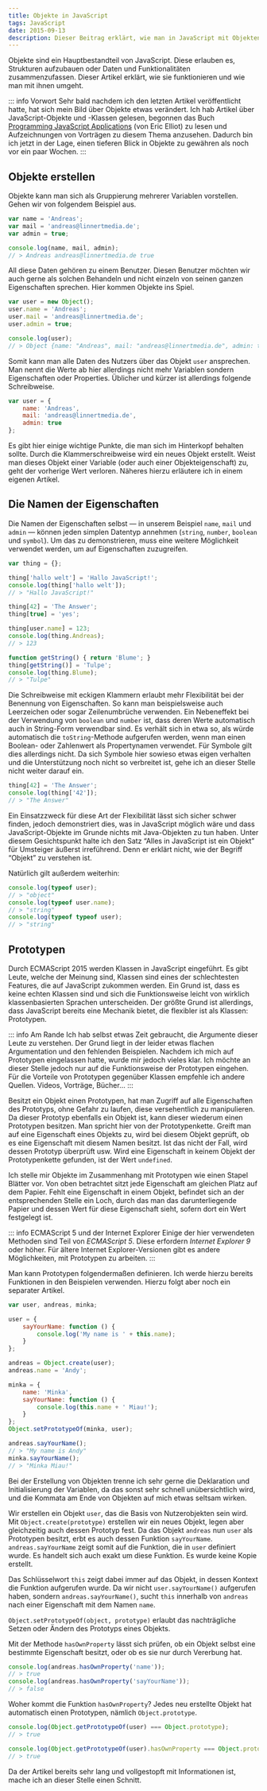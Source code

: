 ```yaml
---
title: Objekte in JavaScript
tags: JavaScript
date: 2015-09-13
description: Dieser Beitrag erklärt, wie man in JavaScript mit Objekten arbeiten kann. Im Vordergrund stehen der Zugriff auf Properties und der allgemeine Umgang mit Prototypen.
---
```


Objekte sind ein Hauptbestandteil von JavaScript. Diese erlauben es, Strukturen aufzubauen oder Daten und Funktionalitäten zusammenzufassen. Dieser Artikel erklärt, wie sie funktionieren und wie man mit ihnen umgeht.

::: info Vorwort
Sehr bald nachdem ich den letzten Artikel veröffentlicht hatte, hat sich mein Bild über Objekte etwas verändert. Ich hab Artikel über JavaScript-Objekte und -Klassen gelesen, begonnen das Buch [Programming JavaScript Applications](http://chimera.labs.oreilly.com/books/1234000000262) (von Eric Elliot) zu lesen und Aufzeichnungen von Vorträgen zu diesem Thema anzusehen. Dadurch bin ich jetzt in der Lage, einen tieferen Blick in Objekte zu gewähren als noch vor ein paar Wochen.
:::

## Objekte erstellen

Objekte kann man sich als Gruppierung mehrerer Variablen vorstellen. Gehen wir von folgendem Beispiel aus.

``` js
var name = 'Andreas';
var mail = 'andreas@linnertmedia.de';
var admin = true;

console.log(name, mail, admin);
// > Andreas andreas@linnertmedia.de true
```

All diese Daten gehören zu einem Benutzer. Diesen Benutzer möchten wir auch gerne als solchen Behandeln und nicht einzeln von seinen ganzen Eigenschaften sprechen. Hier kommen Objekte ins Spiel.

``` js
var user = new Object();
user.name = 'Andreas';
user.mail = 'andreas@linnertmedia.de';
user.admin = true;

console.log(user);
// > Object {name: "Andreas", mail: "andreas@linnertmedia.de", admin: true}
```

Somit kann man alle Daten des Nutzers über das Objekt `user` ansprechen. Man nennt die Werte ab hier allerdings nicht mehr Variablen sondern Eigenschaften oder Properties. Üblicher und kürzer ist allerdings folgende Schreibweise.

``` js
var user = {
    name: 'Andreas',
    mail: 'andreas@linnertmedia.de',
    admin: true
};
```

Es gibt hier einige wichtige Punkte, die man sich im Hinterkopf behalten sollte. Durch die Klammerschreibweise wird ein neues Objekt erstellt. Weist man dieses Objekt einer Variable (oder auch einer Objekteigenschaft) zu, geht der vorherige Wert verloren. Näheres hierzu erläutere ich in einem eigenen Artikel.

## Die Namen der Eigenschaften

Die Namen der Eigenschaften selbst — in unserem Beispiel `name`, `mail` und `admin` — können jeden simplen Datentyp annehmen (`string`, `number`, `boolean` und `symbol`). Um das zu demonstrieren, muss eine weitere Möglichkeit verwendet werden, um auf Eigenschaften zuzugreifen.

``` js
var thing = {};

thing['hallo welt'] = 'Hallo JavaScript!';
console.log(thing['hallo welt']);
// > "Hallo JavaScript!"

thing[42] = 'The Answer';
thing[true] = 'yes';

thing[user.name] = 123;
console.log(thing.Andreas);
// > 123

function getString() { return 'Blume'; }
thing[getString()] = 'Tulpe';
console.log(thing.Blume);
// > "Tulpe"
```

Die Schreibweise mit eckigen Klammern erlaubt mehr Flexibilität bei der Benennung von Eigenschaften. So kann man beispielsweise auch Leerzeichen oder sogar Zeilenumbrüche verwenden. Ein Nebeneffekt bei der Verwendung von `boolean` und `number` ist, dass deren Werte automatisch auch in String-Form verwendbar sind. Es verhält sich in etwa so, als würde automatisch die `toString`-Methode aufgerufen werden, wenn man einen Boolean- oder Zahlenwert als Propertynamen verwendet. Für Symbole gilt dies allerdings nicht. Da sich Symbole hier sowieso etwas eigen verhalten und die Unterstützung noch nicht so verbreitet ist, gehe ich an dieser Stelle nicht weiter darauf ein.

``` js
thing[42] = 'The Answer';
console.log(thing['42']);
// > "The Answer"
```

Ein Einsatzzweck für diese Art der Flexibilität lässt sich sicher schwer finden, jedoch demonstriert dies, was in JavaScript möglich wäre und dass JavaScript-Objekte im Grunde nichts mit Java-Objekten zu tun haben. Unter diesem Gesichtspunkt halte ich den Satz “Alles in JavaScript ist ein Objekt” für Umsteiger äußerst irreführend. Denn er erklärt nicht, wie der Begriff “Objekt” zu verstehen ist.

Natürlich gilt außerdem weiterhin:

``` js
console.log(typeof user);
// > "object"
console.log(typeof user.name);
// > "string"
console.log(typeof typeof user);
// > "string"
```

## Prototypen

Durch ECMAScript 2015 werden Klassen in JavaScript eingeführt. Es gibt Leute, welche der Meinung sind, Klassen sind eines der schlechtesten Features, die auf JavaScript zukommen werden. Ein Grund ist, dass es keine echten Klassen sind und sich die Funktionsweise leicht von wirklich klassenbasierten Sprachen unterscheiden. Der größte Grund ist allerdings, dass JavaScript bereits eine Mechanik bietet, die flexibler ist als Klassen: Prototypen.

::: info Am Rande
Ich hab selbst etwas Zeit gebraucht, die Argumente dieser Leute zu verstehen. Der Grund liegt in der leider etwas flachen Argumentation und den fehlenden Beispielen. Nachdem ich mich auf Prototypen eingelassen hatte, wurde mir jedoch vieles klar. Ich möchte an dieser Stelle jedoch nur auf die Funktionsweise der Prototypen eingehen. Für die Vorteile von Prototypen gegenüber Klassen empfehle ich andere Quellen. Videos, Vorträge, Bücher…
:::

Besitzt ein Objekt einen Prototypen, hat man Zugriff auf alle Eigenschaften des Prototyps, ohne Gefahr zu laufen, diese versehentlich zu manipulieren. Da dieser Prototyp ebenfalls ein Objekt ist, kann dieser wiederum einen Prototypen besitzen. Man spricht hier von der Prototypenkette. Greift man auf eine Eigenschaft eines Objekts zu, wird bei diesem Objekt geprüft, ob es eine Eigenschaft mit diesem Namen besitzt. Ist das nicht der Fall, wird dessen Prototyp überprüft usw. Wird eine Eigenschaft in keinem Objekt der Prototypenkette gefunden, ist der Wert `undefined`.

Ich stelle mir Objekte im Zusammenhang mit Prototypen wie einen Stapel Blätter vor. Von oben betrachtet sitzt jede Eigenschaft am gleichen Platz auf dem Papier. Fehlt eine Eigenschaft in einem Objekt, befindet sich an der entsprechenden Stelle ein Loch, durch das man das darunterliegende Papier und dessen Wert für diese Eigenschaft sieht, sofern dort ein Wert festgelegt ist.

::: info ECMAScript 5 und der Internet Explorer
Einige der hier verwendeten Methoden sind Teil von *ECMAScript 5*. Diese erfordern *Internet Explorer 9* oder höher. Für ältere Internet Explorer-Versionen gibt es andere Möglichkeiten, mit Prototypen zu arbeiten.
:::

Man kann Prototypen folgendermaßen definieren. Ich werde hierzu bereits Funktionen in den Beispielen verwenden. Hierzu folgt aber noch ein separater Artikel.

``` js
var user, andreas, minka;

user = {
    sayYourName: function () {
        console.log('My name is ' + this.name);
    }
};

andreas = Object.create(user);
andreas.name = 'Andy';

minka = {
    name: 'Minka',
    sayYourName: function () {
        console.log(this.name + ' Miau!');
    }
};
Object.setPrototypeOf(minka, user);

andreas.sayYourName();
// > "My name is Andy"
minka.sayYourName();
// > "Minka Miau!"
```

Bei der Erstellung von Objekten trenne ich sehr gerne die Deklaration und Initialisierung der Variablen, da das sonst sehr schnell unübersichtlich wird, und die Kommata am Ende von Objekten auf mich etwas seltsam wirken.

Wir erstellen ein Objekt `user`, das die Basis von Nutzerobjekten sein wird. Mit `Object.create(prototype)` erstellen wir ein neues Objekt, legen aber gleichzeitig auch dessen Prototyp fest. Da das Objekt `andreas` nun `user` als Prototypen besitzt, erbt es auch dessen Funktion `sayYourName`. `andreas.sayYourName` zeigt somit auf die Funktion, die in `user` definiert wurde. Es handelt sich auch exakt um diese Funktion. Es wurde keine Kopie erstellt.

Das Schlüsselwort `this` zeigt dabei immer auf das Objekt, in dessen Kontext die Funktion aufgerufen wurde. Da wir nicht `user.sayYourName()` aufgerufen haben, sondern `andreas.sayYourName()`, sucht `this` innerhalb von `andreas` nach einer Eigenschaft mit dem Namen `name`.

`Object.setPrototypeOf(object, prototype)` erlaubt das nachträgliche Setzen oder Ändern des Prototyps eines Objekts.

Mit der Methode `hasOwnProperty` lässt sich prüfen, ob ein Objekt selbst eine bestimmte Eigenschaft besitzt, oder ob es sie nur durch Vererbung hat.

``` js
console.log(andreas.hasOwnProperty('name'));
// > true
console.log(andreas.hasOwnProperty('sayYourName'));
// > false
```

Woher kommt die Funktion `hasOwnProperty`? Jedes neu erstellte Objekt hat automatisch einen Prototypen, nämlich `Object.prototype`.

``` js
console.log(Object.getPrototypeOf(user) === Object.prototype);
// > true

console.log(Object.getPrototypeOf(user).hasOwnProperty === Object.prototype.hasOwnProperty);
// > true
```

Da der Artikel bereits sehr lang und vollgestopft mit Informationen ist, mache ich an dieser Stelle einen Schnitt.
